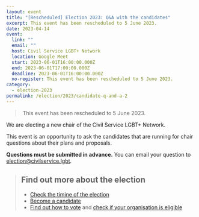 ```yaml
---
layout: event
title: "[Rescheduled] Election 2023: Q&A with the candidates"
excerpt: This event has been rescheduled to 5 June 2023.
date: 2023-04-14
event:
  link: ""
  email: ""
  host: Civil Service LGBT+ Network
  location: Google Meet
  start: 2023-06-01T16:00:00.000Z
  end: 2023-06-01T17:00:00.000Z
  deadline: 2023-06-01T16:00:00.000Z
  no-register: This event has been rescheduled to 5 June 2023.
category:
  - election-2023
permalink: /election/2023/candidate-q-and-a-2
---
```


>﻿ This event has been rescheduled to 5 June 2023.

We are electing a new chair of the Civil Service LGBT+ Network.

This event is an opportunity to ask the candidates that are running for chair questions about their plans and proposals.

**Questions must be submitted in advance.** You can email your question to <election@civilservice.lgbt>.

> ## Find out more about the election
> 
> - [Check the timine of the election](/election/2023/rules#election-timeline)
> - [Become a candidate](/election/2023/rules#nominations)
> - [Find out how to vote](/election/2023/rules#voting) and [check if your organisation is eligible](/election/2023/networks)